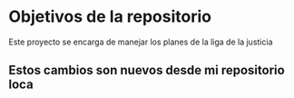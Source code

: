 # Objetivos de la repositorio

Este proyecto se encarga de manejar los planes de la liga de la justicia


## Estos cambios son nuevos desde mi repositorio loca

